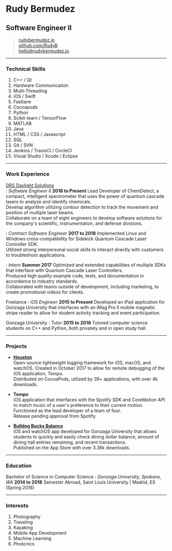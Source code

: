 # Rudy Bermudez
## Software Engineer II

> [rudybermudez.io](https://rudybermudez.io)  
> [github.com/RudyB](https://github.com/RudyB)  
> [hello@rudybermudez.io](mailto:hello@rudybermudez.io)  

------

### Technical Skills

1. C++ / Qt
1. Hardware Communication
1. Multi-Threading
1. iOS / Swift
1. Fastlane
1. Cocoapods
1. Python
1. Scikit-learn / TensorFlow
1. MATLAB
1. Java
1. HTML / CSS / Javascript
1. SQL
1. Git / SVN
1. Jenkins / TravisCI / CircleCI
1. Visual Studio / Xcode / Eclipse 

------

### Work Experience

[DRS Daylight Solutions](https://www.daylightsolutions.com)  
: *Software Engineer II* 
  __2018 to Present__
  Lead Developer of ChemDetect, a compact, intelligent spectrometer that uses the power of quantum cascade lasers to analyze and identify chemicals.  
  Develop algorithm utilizing contour detection to track the movement and position of multiple laser beams.   
  Collaborate on a team of eight engineers to develop software solutions for the company's scientific, instrumentation, and defense divisions.  

: *Contract Software Engineer* 
  __2017 to 2018__
  Implemented Linux and Windows cross-compatibility for Sidekick Quantum Cascade Laser Controller SDK.  
  Utilized strong interpersonal social skills to interact directly with customers to troubleshoot applications. 

: *Intern* 
  __Summer 2017__
  Optimized and extended capabilities of multiple SDKs that interface with Quantum Cascade Laser Controllers.  
  Produced high quality example code, tests, and documentation in accordance to industry standards.   
  Collaborated with teams outside of development, including marketing, to create promotional videos for clients.  

Freelance
: *iOS Engineer* 
  __2015 to Present__
  Developed an iPad application for Gonzaga University that interfaces with an iMag Pro II mobile magnetic stripe reader to allow for student activity tracking and event participation.  

Gonzaga University
: *Tutor* __2015 to 2016__
	Tutored computer science students on C++ and Python, both privately and in open study hall.

------

### Projects 

* [**Houston**](https://github.com/RudyB/Houston)    
  Open-source lightweight logging framework for iOS, macOS, and watchOS. Created in October 2017 to allow for remote debugging of the iOS application, Tempo.  
  Distributed on CocoaPods, utilized by 39+ applications, with over 4k downloads.	

* **Tempo**  
	iOS application that interfaces with the Spotify SDK and CoreMotion API to match music of a user's preference to their current motion. Functioned as the lead developer of a team of four.  
  Release pending approval from Spotify.

* [**Bulldog Bucks Balance**](https://github.com/RudyB/BulldogBucks)  
iOS and watchOS app developed for Gonzaga University that allows students to quickly and easily check dining dollar balance, amount of dining hall entries remaining, and recent transactions.  
Published on the App Store with over 3.36k downloads.

------

### Education

Bachelor of Science in Computer Science
: *Gonzaga University, Spokane, WA* 
  __2014 to 2018__
Semester Abroad, Saint Louis University | Madrid, ES (Spring 2016)
  
------

### Interests

1. Photography
1. Traveling
1. Kayaking
1. Mobile App Development
1. Machine Learning
1. Photonics